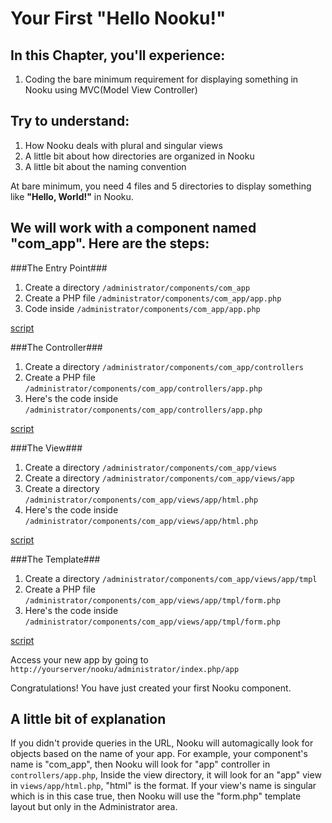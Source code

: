 Your First "Hello Nooku!"
=========================

In this Chapter, you'll experience:
-----------------------------------

1. Coding the bare minimum requirement for displaying something in Nooku using MVC(Model View Controller)

Try to understand:
------------------

1. How Nooku deals with plural and singular views
2. A little bit about how directories are organized in Nooku
3. A little bit about the naming convention

At bare minimum, you need 4 files and 5 directories to display something like **"Hello, World!"** in Nooku.

We will work with a component named "com_app". Here are the steps:
------------------------------------------------------------------

###The Entry Point###

1.  Create a directory `/administrator/components/com_app`
2.  Create a PHP file `/administrator/components/com_app/app.php`
3.  Code inside `/administrator/components/com_app/app.php`

[script](http://gist-it.appspot.com/github/raeldc/com_learn/blob/master/index.php)

###The Controller###

1. Create a directory `/administrator/components/com_app/controllers`
2. Create a PHP file `/administrator/components/com_app/controllers/app.php`
3. Here's the code inside `/administrator/components/com_app/controllers/app.php`
    
[script](http://gist-it.appspot.com/github/raeldc/com_app/blob/chapter-1a/code/administrator/components/com_app/controllers/app.php)

###The View###

1. Create a directory `/administrator/components/com_app/views`
2. Create a directory `/administrator/components/com_app/views/app`
3. Create a directory `/administrator/components/com_app/views/app/html.php`
4. Here's the code inside `/administrator/components/com_app/views/app/html.php`

[script](http://gist-it.appspot.com/github/raeldc/com_app/blob/chapter-1a/code/administrator/components/com_app/views/app/html.php)

###The Template###

1. Create a directory `/administrator/components/com_app/views/app/tmpl`
2. Create a PHP file `/administrator/components/com_app/views/app/tmpl/form.php`
3. Here's the code inside `/administrator/components/com_app/views/app/tmpl/form.php`

[script](http://gist-it.appspot.com/github/raeldc/com_app/blob/chapter-1a/code/administrator/components/com_app/views/app/tmpl/form.php)

Access your new app by going to `http://yourserver/nooku/administrator/index.php/app`

Congratulations! You have just created your first Nooku component. 

A little bit of explanation
---------------------------

If you didn't provide queries in the URL, Nooku will automagically look for objects based on the name of your app.
For example, your component's name is "com_app", then Nooku will look for "app" controller in `controllers/app.php`, 
Inside the view directory, it will look for an "app" view in `views/app/html.php`, "html" is the format.
If your view's name is singular which is in this case true, then Nooku will use the "form.php" template layout but only in the Administrator area.

